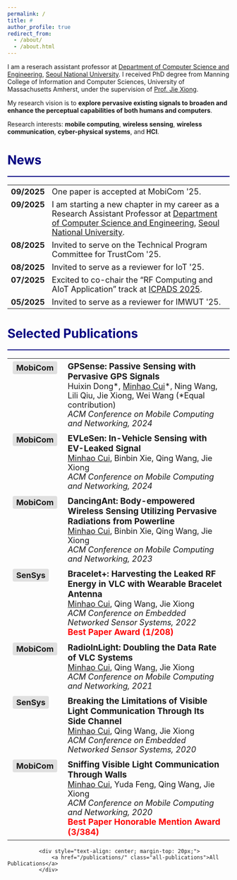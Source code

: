 ```yaml
---
permalink: /
title: #
author_profile: true
redirect_from: 
  - /about/
  - /about.html
---
```



I am a reserach assistant professor at [Department of Computer Science and Engineering](https://cse.snu.ac.kr), [Seoul National University](https://en.snu.ac.kr/index.html). I received PhD degree from Manning College of Information and Computer Sciences, University of Massachusetts Amherst, under the supervision of [Prof. Jie Xiong](https://people.cs.umass.edu/~jxiong/).

My research vision is to **explore pervasive existing signals to broaden and enhance the perceptual capabilities of both humans and computers**. 

Research interests: **mobile computing**, **wireless sensing**, **wireless communication**, **cyber-physical systems**, and **HCI**.


<span style="color:Navy">News</span>
======
<hr style="border: none; height: 2px; background-color: Navy;">


<style>
  table {
    border-collapse: collapse;
    border: none;
    font-size: 18px;
  }
  table td, table tr {
    border: none;
    padding: 4px 8px; /* optional: for nicer spacing */
    vertical-align: top;
  }
</style>

<table>
  <tr>
    <td><b>09/2025</b></td>
    <td>
      One paper is accepted at MobiCom '25.
    </td>
  </tr> 
  <tr>
    <td><b>09/2025</b></td>
    <td>
      I am starting a new chapter in my career as a Research Assistant Professor at 
      <a href="https://cse.snu.ac.kr">Department of Computer Science and Engineering</a>, 
      <a href="https://en.snu.ac.kr/index.html">Seoul National University</a>.
    </td>
  </tr>  
  <tr>
    <td><b>08/2025</b></td>
    <td>
      Invited to serve on the Technical Program Committee for TrustCom '25.
    </td>
  </tr>
  <tr>
    <td><b>08/2025</b></td>
    <td>
      Invited to serve as a reviewer for IoT '25.
    </td>
  </tr> 
  <tr>
    <td><b>07/2025</b></td>
    <td>
      Excited to co-chair the “RF Computing and AIoT Application” track at 
      <a href="http://ieee-icpads.org.cn">ICPADS 2025</a>.
    </td>
  </tr> 
  <tr>
    <td><b>05/2025</b></td>
    <td>
      Invited to serve as a reviewer for IMWUT '25.
    </td>
  </tr> 
</table>
        
<span style="color:Navy">Selected Publications</span>
======
<hr style="border: none; height: 2px; background-color: Navy;">

<style>
  .publications-label {
    background-color: #e0e0e0; /* light gray background */
    padding: 4px 8px;
    border-radius: 4px;
    display: inline-block;
    font-weight: bold;
  }
  .publications-item td {
    vertical-align: top;
    padding: 6px 12px;
  }
  .publications-content b {
    font-size: 1.05em;
  }
</style>

<table>

  <tr class="publications-item">
    <td class="publications-date">
      <span class="publications-label">MobiCom</span>
    </td>
    <td class="publications-content">
      <b>GPSense: Passive Sensing with Pervasive GPS Signals</b>
      <br/>
      Huixin Dong*, <u>Minhao Cui</u>*, Ning Wang, Lili Qiu, Jie Xiong, Wei Wang (*Equal contribution)
      <br/>
      <i>ACM Conference on Mobile Computing and Networking, 2024</i>
      <br/>
    </td>
  </tr>

  <tr class="publications-item">
    <td class="publications-date">
      <span class="publications-label">MobiCom</span>
    </td>
    <td class="publications-content">
      <b>EVLeSen: In-Vehicle Sensing with EV-Leaked Signal</b>
      <br/>
      <u>Minhao Cui</u>, Binbin Xie, Qing Wang, Jie Xiong
      <br/>
      <i>ACM Conference on Mobile Computing and Networking, 2024</i>
      <br/>
    </td>
  </tr>



  <tr class="publications-item">
    <td class="publications-date">
      <span class="publications-label">MobiCom</span>
    </td>
    <td class="publications-content">
      <b>DancingAnt: Body-empowered Wireless Sensing Utilizing Pervasive Radiations from Powerline</b>
      <br/>
      <u>Minhao Cui</u>, Binbin Xie, Qing Wang, Jie Xiong
      <br/>
      <i>ACM Conference on Mobile Computing and Networking, 2023</i>
      <br/>
    </td>
  </tr>


  <tr class="publications-item">
    <td class="publications-date">
      <span class="publications-label">SenSys</span>
    </td>
    <td class="publications-content">
      <b>Bracelet+: Harvesting the Leaked RF Energy in VLC with Wearable Bracelet Antenna</b>
      <br/>
      <u>Minhao Cui</u>, Qing Wang, Jie Xiong
      <br/>
      <i>ACM Conference on Embedded Networked Sensor Systems, 2022</i>
      <br/>
      <span style="color:red;"><b>Best Paper Award (1/208)</b></span>
      <br/>
    </td>
  </tr>

  <tr class="publications-item">
    <td class="publications-date">
      <span class="publications-label">MobiCom</span>
    </td>
    <td class="publications-content">
      <b>RadioInLight: Doubling the Data Rate of VLC Systems</b>
      <br/>
      <u>Minhao Cui</u>, Qing Wang, Jie Xiong
      <br/>
      <i>ACM Conference on Mobile Computing and Networking, 2021</i>
      <br/>
    </td>
  </tr>

  <tr class="publications-item">
    <td class="publications-date">
      <span class="publications-label">SenSys</span>
    </td>
    <td class="publications-content">
      <b>Breaking the Limitations of Visible Light Communication Through Its Side Channel</b>
      <br/>
      <u>Minhao Cui</u>, Qing Wang, Jie Xiong
      <br/>
      <i>ACM Conference on Embedded Networked Sensor Systems, 2020</i>
      <br/>
    </td>
  </tr>

  <tr class="publications-item">
    <td class="publications-date">
      <span class="publications-label">MobiCom</span>
    </td>
    <td class="publications-content">
      <b>Sniffing Visible Light Communication Through Walls</b>
      <br/>
      <u>Minhao Cui</u>, Yuda Feng, Qing Wang, Jie Xiong
      <br/>
      <i>ACM Conference on Mobile Computing and Networking, 2020</i>
      <br/>
      <span style="color:red;"><b>Best Paper Honorable Mention Award (3/384)</b></span>
      <br/>
    </td>
  </tr>
</table>




          
              <div style="text-align: center; margin-top: 20px;">
                  <a href="/publications/" class="all-publications">All Publications</a>
              </div>
